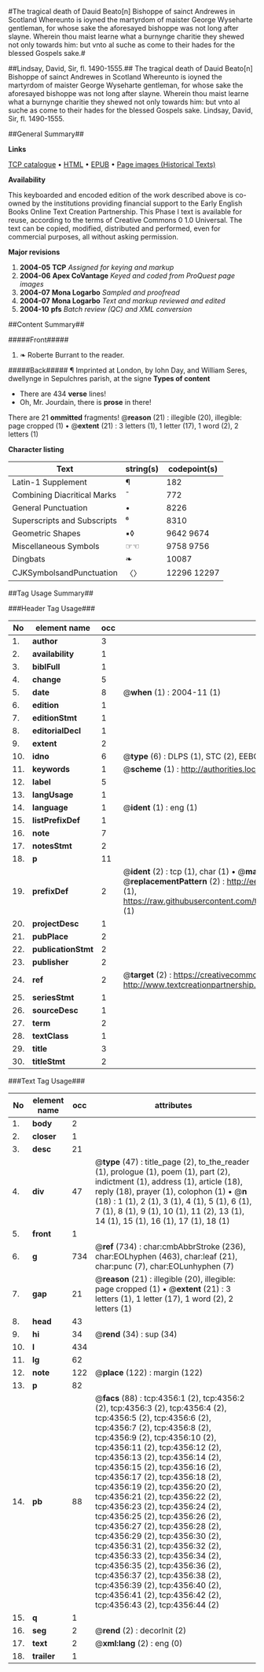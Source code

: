 #The tragical death of Dauid Beato[n] Bishoppe of sainct Andrewes in Scotland Whereunto is ioyned the martyrdom of maister George Wyseharte gentleman, for whose sake the aforesayed bishoppe was not long after slayne. Wherein thou maist learne what a burnynge charitie they shewed not only towards him: but vnto al suche as come to their hades for the blessed Gospels sake.#

##Lindsay, David, Sir, fl. 1490-1555.##
The tragical death of Dauid Beato[n] Bishoppe of sainct Andrewes in Scotland Whereunto is ioyned the martyrdom of maister George Wyseharte gentleman, for whose sake the aforesayed bishoppe was not long after slayne. Wherein thou maist learne what a burnynge charitie they shewed not only towards him: but vnto al suche as come to their hades for the blessed Gospels sake.
Lindsay, David, Sir, fl. 1490-1555.

##General Summary##

**Links**

[TCP catalogue](http://www.ota.ox.ac.uk/tcp/)  • 
[HTML](http://tei.it.ox.ac.uk/tcp/Texts-HTML/free/A05/A05559.html)  • 
[EPUB](http://tei.it.ox.ac.uk/tcp/Texts-EPUB/free/A05/A05559.epub) • 
[Page images (Historical Texts)](https://data.historicaltexts.jisc.ac.uk/view?pubId=eebo-99839896e&pageId=eebo-99839896e-4356-1)

**Availability**

This keyboarded and encoded edition of the
	       work described above is co-owned by the institutions
	       providing financial support to the Early English Books
	       Online Text Creation Partnership. This Phase I text is
	       available for reuse, according to the terms of Creative
	       Commons 0 1.0 Universal. The text can be copied,
	       modified, distributed and performed, even for
	       commercial purposes, all without asking permission.

**Major revisions**

1. __2004-05__ __TCP__ *Assigned for keying and markup*
1. __2004-06__ __Apex CoVantage__ *Keyed and coded from ProQuest page images*
1. __2004-07__ __Mona Logarbo__ *Sampled and proofread*
1. __2004-07__ __Mona Logarbo__ *Text and markup reviewed and edited*
1. __2004-10__ __pfs__ *Batch review (QC) and XML conversion*

##Content Summary##

#####Front#####

1. ❧ Roberte Burrant to the reader.

#####Back#####
¶ Imprinted at London, by Iohn Day, and William Seres, dwellynge in Sepulchres parish, at the signe 
**Types of content**

  * There are 434 **verse** lines!
  * Oh, Mr. Jourdain, there is **prose** in there!

There are 21 **ommitted** fragments! 
 @__reason__ (21) : illegible (20), illegible: page cropped (1)  •  @__extent__ (21) : 3 letters (1), 1 letter (17), 1 word (2), 2 letters (1)

**Character listing**


|Text|string(s)|codepoint(s)|
|---|---|---|
|Latin-1 Supplement|¶|182|
|Combining             Diacritical Marks|̄|772|
|General Punctuation|•|8226|
|Superscripts             and Subscripts|⁶|8310|
|Geometric Shapes|▪◊|9642 9674|
|Miscellaneous Symbols|☞☜|9758 9756|
|Dingbats|❧|10087|
|CJKSymbolsandPunctuation|〈〉|12296 12297|

##Tag Usage Summary##

###Header Tag Usage###

|No|element name|occ|attributes|
|---|---|---|---|
|1.|__author__|3||
|2.|__availability__|1||
|3.|__biblFull__|1||
|4.|__change__|5||
|5.|__date__|8| @__when__ (1) : 2004-11 (1)|
|6.|__edition__|1||
|7.|__editionStmt__|1||
|8.|__editorialDecl__|1||
|9.|__extent__|2||
|10.|__idno__|6| @__type__ (6) : DLPS (1), STC (2), EEBO-CITATION (1), PROQUEST (1), VID (1)|
|11.|__keywords__|1| @__scheme__ (1) : http://authorities.loc.gov/ (1)|
|12.|__label__|5||
|13.|__langUsage__|1||
|14.|__language__|1| @__ident__ (1) : eng (1)|
|15.|__listPrefixDef__|1||
|16.|__note__|7||
|17.|__notesStmt__|2||
|18.|__p__|11||
|19.|__prefixDef__|2| @__ident__ (2) : tcp (1), char (1)  •  @__matchPattern__ (2) : ([0-9\-]+):([0-9IVX]+) (1), (.+) (1)  •  @__replacementPattern__ (2) : http://eebo.chadwyck.com/downloadtiff?vid=$1&page=$2 (1), https://raw.githubusercontent.com/textcreationpartnership/Texts/master/tcpchars.xml#$1 (1)|
|20.|__projectDesc__|1||
|21.|__pubPlace__|2||
|22.|__publicationStmt__|2||
|23.|__publisher__|2||
|24.|__ref__|2| @__target__ (2) : https://creativecommons.org/publicdomain/zero/1.0/ (1), http://www.textcreationpartnership.org/docs/. (1)|
|25.|__seriesStmt__|1||
|26.|__sourceDesc__|1||
|27.|__term__|2||
|28.|__textClass__|1||
|29.|__title__|3||
|30.|__titleStmt__|2||


###Text Tag Usage###

|No|element name|occ|attributes|
|---|---|---|---|
|1.|__body__|2||
|2.|__closer__|1||
|3.|__desc__|21||
|4.|__div__|47| @__type__ (47) : title_page (2), to_the_reader (1), prologue (1), poem (1), part (2), indictment (1), address (1), article (18), reply (18), prayer (1), colophon (1)  •  @__n__ (18) : 1 (1), 2 (1), 3 (1), 4 (1), 5 (1), 6 (1), 7 (1), 8 (1), 9 (1), 10 (1), 11 (2), 13 (1), 14 (1), 15 (1), 16 (1), 17 (1), 18 (1)|
|5.|__front__|1||
|6.|__g__|734| @__ref__ (734) : char:cmbAbbrStroke (236), char:EOLhyphen (463), char:leaf (21), char:punc (7), char:EOLunhyphen (7)|
|7.|__gap__|21| @__reason__ (21) : illegible (20), illegible: page cropped (1)  •  @__extent__ (21) : 3 letters (1), 1 letter (17), 1 word (2), 2 letters (1)|
|8.|__head__|43||
|9.|__hi__|34| @__rend__ (34) : sup (34)|
|10.|__l__|434||
|11.|__lg__|62||
|12.|__note__|122| @__place__ (122) : margin (122)|
|13.|__p__|82||
|14.|__pb__|88| @__facs__ (88) : tcp:4356:1 (2), tcp:4356:2 (2), tcp:4356:3 (2), tcp:4356:4 (2), tcp:4356:5 (2), tcp:4356:6 (2), tcp:4356:7 (2), tcp:4356:8 (2), tcp:4356:9 (2), tcp:4356:10 (2), tcp:4356:11 (2), tcp:4356:12 (2), tcp:4356:13 (2), tcp:4356:14 (2), tcp:4356:15 (2), tcp:4356:16 (2), tcp:4356:17 (2), tcp:4356:18 (2), tcp:4356:19 (2), tcp:4356:20 (2), tcp:4356:21 (2), tcp:4356:22 (2), tcp:4356:23 (2), tcp:4356:24 (2), tcp:4356:25 (2), tcp:4356:26 (2), tcp:4356:27 (2), tcp:4356:28 (2), tcp:4356:29 (2), tcp:4356:30 (2), tcp:4356:31 (2), tcp:4356:32 (2), tcp:4356:33 (2), tcp:4356:34 (2), tcp:4356:35 (2), tcp:4356:36 (2), tcp:4356:37 (2), tcp:4356:38 (2), tcp:4356:39 (2), tcp:4356:40 (2), tcp:4356:41 (2), tcp:4356:42 (2), tcp:4356:43 (2), tcp:4356:44 (2)|
|15.|__q__|1||
|16.|__seg__|2| @__rend__ (2) : decorInit (2)|
|17.|__text__|2| @__xml:lang__ (2) : eng (0)|
|18.|__trailer__|1||
